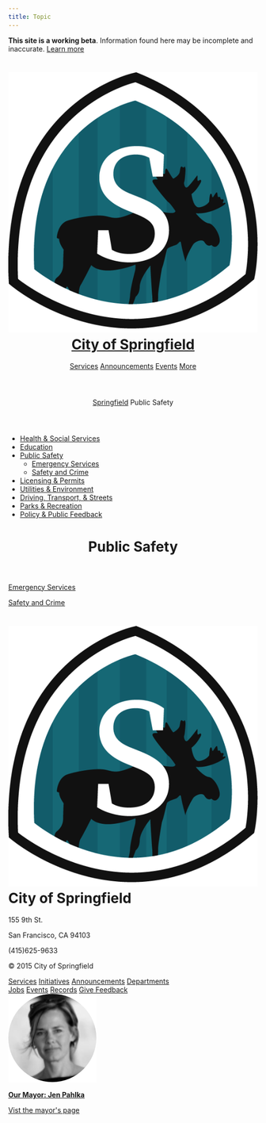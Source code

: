 ```yaml
---
title: Topic
---
```

<head>
  <title>Public Safety | Chime Starter</title>
  <meta charset="utf-8">
  <meta http-equiv="X-UA-Compatible" content="IE=edge">
  <meta name="viewport" content="width=device-width, initial-scale=1, maximum-scale=1">
  <meta name="description" content="A starter kit for government sites built with the Chime CMS
">
  <link rel="stylesheet" href="/css/main.css">
  <link href='http://fonts.googleapis.com/css?family=Source+Sans+Pro:400,600,400italic,600italic' rel='stylesheet' type='text/css'>
  <link href='https://fonts.googleapis.com/css?family=Source+Serif+Pro:400,600' rel='stylesheet' type='text/css'>
  <link rel="stylesheet" href="//maxcdn.bootstrapcdn.com/font-awesome/4.3.0/css/font-awesome.min.css">
  <link rel="canonical" href="//articles/public-safety/">
  <link rel="alternate" type="application/rss+xml" title="Chime Starter" href="//feed.xml" />
  <!--[if lt IE 9]>
    <script src="//html5shiv.googlecode.com/svn/trunk/html5.js"></script>
    <script src="//s3.amazonaws.com/nwapi/nwmatcher/nwmatcher-1.2.5-min.js"></script>
    <script src="/js/selectivizr-min-1.0.2.js"></script>
  <![endif]-->
</head>
  <body >
    <div class="disclaimer">
	<p><b>This site is a working beta</b>. Information found here may be incomplete and inaccurate. <a href="">Learn more</a></p>
</div>
<header class="global-header">
	<div class="grid-box">
		<div class="align-left">
		    <h1><img class="header-icon" src="/media/images/springfield_logo.png"/><a href="/">City of Springfield</a></h1>
		</div>
		<div class="menu-bar header-menu align-right">
			<a href="#" class="menu-item">Services</a>
			<a href="#" class="menu-item">Announcements</a>
			<a href="#" class="menu-item">Events</a>
			<a href="#" class="menu-item">More</a>
			<a href="#" class="menu-item"><span class="fa fa-search"></span></a>
		</div>
	</div>
</header>
    <div class="page-content">
      <div class="wrapper">
<div class="template-category">
    <header class="secondary-header">
        <nav class="nav-breadcrumbs">
            <span class="nav-breadcrumbs-item"><a href="/">Springfield</a></span>
             <span class="nav-breadcrumbs-item">Public Safety</span>
        </nav>
    </header>
    <div class="grid-box">
        <div class="sidebar grid-item width-one-fourth">
            <ul class="sidebar-menu">
                <li class="">
                    <a href="/articles/health-and-social-services/">Health & Social Services</a>
                </li>
                <li class="">
                    <a href="/articles/education/">Education</a>
                </li>
                <li class="is-selected">
                    <a href="/articles/public-safety/">Public Safety</a>
                    <ul class="sidebar-menu-sublist">
                        <li class=""><a href="/articles/public-safety/emergency-services/">Emergency Services</a></li>
                        <li class=""><a href="/articles/public-safety/report-an-issue-or-crime/">Safety and Crime</a></li>
                    </ul>
                </li>
                <li class="">
                    <a href="/articles/licensing-permits/">Licensing & Permits</a>
                </li>
                <li class="">
                    <a href="/articles/utilities-streets/">Utilities & Environment</a>
                </li>
                <li class="">
                    <a href="/articles/transport/">Driving, Transport, & Streets</a>
                </li>
                <li class="">
                    <a href="/articles/parks-recreation/">Parks & Recreation</a>
                </li>
                <li class="">
                    <a href="/articles/policy-and-public-feedback/">Policy &amp; Public Feedback</a>
                </li>
            </ul>
        </div>
        <div class="grid-item width-seven-twelfths shift-one-twelfth">
            <header class="content-header">
                <h1>Public Safety</h1>
            </header>
            <div class="menu-large">
                <a class="menu-item" href="/articles/public-safety/emergency-services/" >
                    <p class="large-text">Emergency Services</p>
                    <p class="detail-text"></p>
                </a>
                <a class="menu-item" href="/articles/public-safety/report-an-issue-or-crime/" >
                    <p class="large-text">Safety and Crime</p>
                    <p class="detail-text"></p>
                </a>
            </div>
        </div>
    </div>
</div>
      </div>
    </div>
    <footer class="global-footer">
    <div class="grid-box">
        <div class="grid-item width-one-fourth">
         	<h1 class="h3"><img class="header-icon-large" src="/media/images/springfield_logo.png"/>City of Springfield</h1>
            <div class="address">
                <p>155 9th St.</p>
                <p>San Francisco, CA 94103</p>
                <p>(415)625-9633</p>
            </div>
            <p>© 2015 City of Springfield</p>
        </div>
        <div class="grid-item width-one-third shift-one-twelfth">
        	<div class="social-bar menu-bar">
                <a class="menu-item" href="#"><span class="fa fa-facebook-official"></span></a>   
                <a class="menu-item" href="#"><span class="fa fa-twitter"></span></a>
                <a class="menu-item" href="#"><span class="fa fa-envelope"></span></a>
            </div>
        	<div class="grid-box footer-menu">
        		<div class="menu grid-item width-one-half">
                    <a href="" class="menu-item">Services</a>      
                    <a href="" class="menu-item">Initiatives</a>
                    <a href="" class="menu-item">Announcements</a>
                    <a href="" class="menu-item">Departments</a>
                </div>
                <div class="menu grid-item width-one-half">
                    <a href="" class="menu-item">Jobs</a>
                    <a href="" class="menu-item">Events</a>
                    <a href="" class="menu-item">Records</a>
                    <a href="" class="menu-item">Give Feedback</a>
                </div>
        	</div>
        </div>
		<div class="footer-mayor width-one-fourth shift-one-twelfth">
            <a href="#" class="menu-item">
                <img class="footer-mayor-image" src="/media/images/mayor.png" alt="Portrait of the mayor">
                <p><b>Our Mayor: Jen Pahlka</b></p>
                <p>Vist the mayor's page</p>
            </a>
		</div>
    </div>
</footer>
    <!--[if lt IE 9]>
      <script src="/js/rem.min.js"></script>
      <script src="//cdnjs.cloudflare.com/ajax/libs/respond.js/1.1.0/respond.min.js"></script>
    <![endif]-->
  </body>
